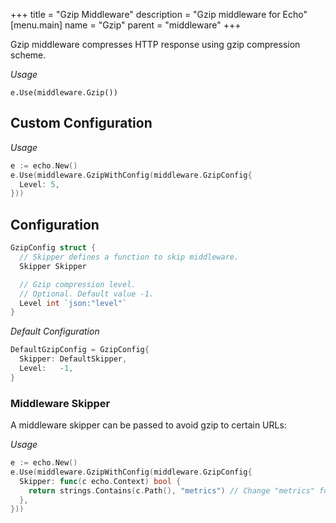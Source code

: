 +++
title = "Gzip Middleware"
description = "Gzip middleware for Echo"
[menu.main]
  name = "Gzip"
  parent = "middleware"
+++

Gzip middleware compresses HTTP response using gzip compression scheme.

*Usage*

`e.Use(middleware.Gzip())`

## Custom Configuration

*Usage*

```go
e := echo.New()
e.Use(middleware.GzipWithConfig(middleware.GzipConfig{
  Level: 5,
}))
```

## Configuration

```go
GzipConfig struct {
  // Skipper defines a function to skip middleware.
  Skipper Skipper

  // Gzip compression level.
  // Optional. Default value -1.
  Level int `json:"level"`
}
```

*Default Configuration*

```go
DefaultGzipConfig = GzipConfig{
  Skipper: DefaultSkipper,
  Level:   -1,
}
```

### Middleware Skipper

A middleware skipper can be passed to avoid gzip to certain URLs:

*Usage*

```go
e := echo.New()
e.Use(middleware.GzipWithConfig(middleware.GzipConfig{
  Skipper: func(c echo.Context) bool {
    return strings.Contains(c.Path(), "metrics") // Change "metrics" for your own path
  },
}))
```
